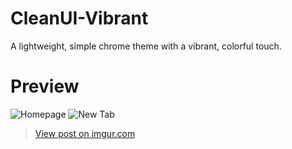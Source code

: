 # CleanUI-Vibrant
A lightweight, simple chrome theme with a vibrant, colorful touch.

# Preview
<img src="https://www.w3schools.com/images/w3schools_green.jpg" alt="Homepage">
<img src="https://www.w3schools.com/images/w3schools_green.jpg" alt="New Tab">
<blockquote class="imgur-embed-pub" lang="en" data-id="asSeREe"><a href="//imgur.com/asSeREe">View post on imgur.com</a></blockquote><script async src="//s.imgur.com/min/embed.js" charset="utf-8"></script>

